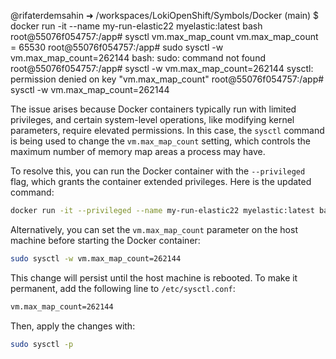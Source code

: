 @rifaterdemsahin ➜ /workspaces/LokiOpenShift/Symbols/Docker (main) $ docker run -it --name my-run-elastic22 myelastic:latest bash
root@55076f054757:/app#    sysctl vm.max_map_count
vm.max_map_count = 65530
root@55076f054757:/app# sudo sysctl -w vm.max_map_count=262144
bash: sudo: command not found
root@55076f054757:/app# sysctl -w vm.max_map_count=262144
sysctl: permission denied on key "vm.max_map_count"
root@55076f054757:/app# sysctl -w vm.max_map_count=262144



The issue arises because Docker containers typically run with limited privileges, and certain system-level operations, like modifying kernel parameters, require elevated permissions. In this case, the `sysctl` command is being used to change the `vm.max_map_count` setting, which controls the maximum number of memory map areas a process may have.

To resolve this, you can run the Docker container with the `--privileged` flag, which grants the container extended privileges. Here is the updated command:

```sh
docker run -it --privileged --name my-run-elastic22 myelastic:latest bash
```

Alternatively, you can set the `vm.max_map_count` parameter on the host machine before starting the Docker container:

```sh
sudo sysctl -w vm.max_map_count=262144
```

This change will persist until the host machine is rebooted. To make it permanent, add the following line to `/etc/sysctl.conf`:

```sh
vm.max_map_count=262144
```

Then, apply the changes with:

```sh
sudo sysctl -p
```